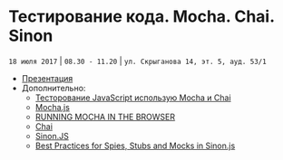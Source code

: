 # Тестирование кода. Mocha. Chai. Sinon
`18 июля 2017` | `08.30 - 11.20` | `ул. Скрыганова 14, эт. 5, ауд. 53/1`

* [Презентация](https://github.com/LisKorzun/learning-js__from-scratch-to-expert/blob/master/seminar_24/lecture/presentation/JS27_UnitTests.pdf)
* Дополнительно:
    * [Тесторование JavaScript использую Mocha и Chai](https://www.sitepoint.com/unit-test-javascript-mocha-chai/)
    * [Mocha.js](https://mochajs.org/)
    * [RUNNING MOCHA IN THE BROWSER](https://mochajs.org/#running-mocha-in-the-browser)
    * [Chai](http://chaijs.com/)
    * [Sinon.JS](http://sinonjs.org/)
    * [Best Practices for Spies, Stubs and Mocks in Sinon.js](https://semaphoreci.com/community/tutorials/best-practices-for-spies-stubs-and-mocks-in-sinon-js)




